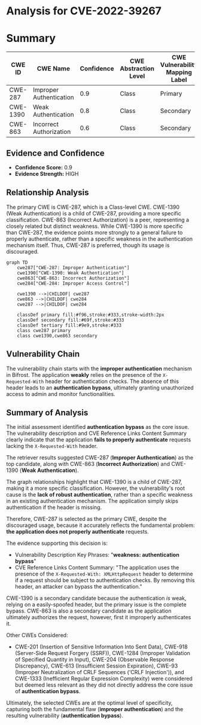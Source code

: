 # Analysis for CVE-2022-39267

# Summary

| CWE ID | CWE Name | Confidence | CWE Abstraction Level | CWE Vulnerability Mapping Label | CWE-Vulnerability Mapping Notes |
|---|---|---|---|---|---|
| CWE-287 | Improper Authentication | 0.9 | Class | Primary | Discouraged |
| CWE-1390 | Weak Authentication | 0.8 | Class | Secondary | Allowed-with-Review |
| CWE-863 | Incorrect Authorization | 0.6 | Class | Secondary | Allowed-with-Review |

## Evidence and Confidence

*   **Confidence Score:** 0.9
*   **Evidence Strength:** HIGH

## Relationship Analysis
The primary CWE is CWE-287, which is a Class-level CWE. CWE-1390 (Weak Authentication) is a child of CWE-287, providing a more specific classification. CWE-863 (Incorrect Authorization) is a peer, representing a closely related but distinct weakness. While CWE-1390 is more specific than CWE-287, the evidence points more strongly to a general failure to properly authenticate, rather than a specific weakness in the authentication mechanism itself. Thus, CWE-287 is preferred, though its usage is discouraged.

```mermaid
graph TD
    cwe287["CWE-287: Improper Authentication"]
    cwe1390["CWE-1390: Weak Authentication"]
    cwe863["CWE-863: Incorrect Authorization"]
    cwe284["CWE-284: Improper Access Control"]

    cwe1390 -->|CHILDOF| cwe287
    cwe863 -->|CHILDOF| cwe284
    cwe287 -->|CHILDOF| cwe284

    classDef primary fill:#f96,stroke:#333,stroke-width:2px
    classDef secondary fill:#69f,stroke:#333
    classDef tertiary fill:#9e9,stroke:#333
    class cwe287 primary
    class cwe1390,cwe863 secondary
```

## Vulnerability Chain
The vulnerability chain starts with the **improper authentication** mechanism in Bifrost. The application **weakly** relies on the presence of the `X-Requested-With` header for authentication checks. The absence of this header leads to an **authentication bypass**, ultimately granting unauthorized access to admin and monitor functionalities.

## Summary of Analysis
The initial assessment identified **authentication bypass** as the core issue. The vulnerability description and CVE Reference Links Content Summary clearly indicate that the application **fails to properly authenticate** requests lacking the `X-Requested-With` header.

The retriever results suggested CWE-287 (**Improper Authentication**) as the top candidate, along with CWE-863 (**Incorrect Authorization**) and CWE-1390 (**Weak Authentication**).

The graph relationships highlight that CWE-1390 is a child of CWE-287, making it a more specific classification. However, the vulnerability's root cause is the **lack of robust authentication**, rather than a specific weakness in an existing authentication mechanism. The application simply skips authentication if the header is missing.

Therefore, CWE-287 is selected as the primary CWE, despite the discouraged usage, because it accurately reflects the fundamental problem: **the application does not properly authenticate** requests.

The evidence supporting this decision is:

*   Vulnerability Description Key Phrases: "**weakness: authentication bypass**"
*   CVE Reference Links Content Summary: "The application uses the presence of the `X-Requested-With: XMLHttpRequest` header to determine if a request should be subject to authentication checks. By removing this header, an attacker can bypass the authentication."

CWE-1390 is a secondary candidate because the authentication *is* weak, relying on a easily-spoofed header, but the primary issue is the complete bypass. CWE-863 is also a secondary candidate as the application ultimately authorizes the request, however, first it improperly authenticates it.

Other CWEs Considered:

*   CWE-201 (Insertion of Sensitive Information Into Sent Data), CWE-918 (Server-Side Request Forgery (SSRF)), CWE-1284 (Improper Validation of Specified Quantity in Input), CWE-204 (Observable Response Discrepancy), CWE-613 (Insufficient Session Expiration), CWE-93 (Improper Neutralization of CRLF Sequences ('CRLF Injection')), and CWE-1333 (Inefficient Regular Expression Complexity) were considered but deemed less relevant as they did not directly address the core issue of **authentication bypass**.

Ultimately, the selected CWEs are at the optimal level of specificity, capturing both the fundamental flaw (**improper authentication**) and the resulting vulnerability (**authentication bypass**).